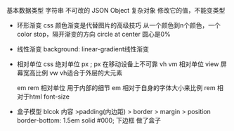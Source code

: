 
基本数据类型 字符串 不可改的
JSON Object 复杂对象 修改它的值，不能变类型


- 环形渐变
  css  颜色渐变是代替图片的高级技巧
  从一个颜色到n个颜色，一个color stop，隔开渐变的方向 circle at center 圆心是0%
- 线性渐变
  background: linear-gradient线性渐变   

- 相对单位
   css 绝对单位 px ; px 在移动设备上不可靠
   vh vm 相对单位   view 屏幕宽高比例   vw vh适合于外层的大元素

   em rem 相对单位 用于内部的细节 
   em 相对于自身的字体大小来比例
   rem 相对于html font-size

- 盒子模型
  blcok 内容 >padding(内边距) > border > margin > position
   border-bottom: 1.5em solid #000;  下边框 做了盒子
